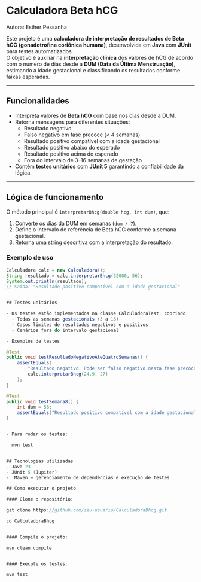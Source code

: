 # Calculadora Beta hCG

Autora: Esther Pessanha

Este projeto é uma **calculadora de interpretação de resultados de Beta hCG (gonadotrofina coriônica humana)**, desenvolvida em **Java** com **JUnit** para testes automatizados.  
O objetivo é auxiliar na **interpretação clínica** dos valores de hCG de acordo com o número de dias desde a **DUM (Data da Última Menstruação)**, estimando a idade gestacional e classificando os resultados conforme faixas esperadas.

---

## Funcionalidades

- Interpreta valores de **Beta hCG** com base nos dias desde a DUM.  
- Retorna mensagens para diferentes situações:
  - Resultado negativo  
  - Falso negativo em fase precoce (< 4 semanas)  
  - Resultado positivo compatível com a idade gestacional  
  - Resultado positivo abaixo do esperado  
  - Resultado positivo acima do esperado  
  - Fora do intervalo de 3–16 semanas de gestação  
- Contém **testes unitários** com **JUnit 5** garantindo a confiabilidade da lógica.

---

## Lógica de funcionamento

O método principal é `interpretarBhcg(double hcg, int dum)`, que:

1. Converte os dias da DUM em semanas (`dum / 7`).
2. Define o intervalo de referência de Beta hCG conforme a semana gestacional.
3. Retorna uma string descritiva com a interpretação do resultado.

### Exemplo de uso

```java
Calculadora calc = new Calculadora();
String resultado = calc.interpretarBhcg(32000, 56);
System.out.println(resultado);
// Saída: "Resultado positivo compatível com a idade gestacional"


## Testes unitários

- Os testes estão implementados na classe CalculadoraTest, cobrindo:
  - Todas as semanas gestacionais (3 a 16)
  - Casos limites de resultados negativos e positivos
  - Cenários fora do intervalo gestacional

- Exemplos de testes

@Test
public void testResultadoNegativoAteQuatroSemanas() {
    assertEquals(
        "Resultado negativo. Pode ser falso negativo nesta fase precoce (<4 sem). Repetir exame em 1 semana",
        calc.interpretarBhcg(24.9, 27)
    );
}

@Test
public void testSemana8() {
    int dum = 56;
    assertEquals("Resultado positivo compatível com a idade gestacional", calc.interpretarBhcg(32000, dum));
}


- Para rodar os testes:

  mvn test


## Tecnologias utilizadas
- Java 23
- JUnit 5 (Jupiter)
-  Maven – gerenciamento de dependências e execução de testes

## Como executar o projeto

#### Clone o repositório:

git clone https://github.com/seu-usuario/CalculadoraBhcg.git

cd CalculadoraBhcg


#### Compile o projeto:

mvn clean compile


#### Execute os testes:

mvn test
